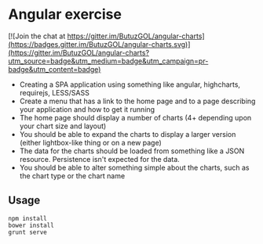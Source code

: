 # Angular exercise

[![Join the chat at https://gitter.im/ButuzGOL/angular-charts](https://badges.gitter.im/ButuzGOL/angular-charts.svg)](https://gitter.im/ButuzGOL/angular-charts?utm_source=badge&utm_medium=badge&utm_campaign=pr-badge&utm_content=badge)

* Creating a SPA application using something like angular, highcharts, requirejs, LESS/SASS
* Create a menu that has a link to the home page and to a page describing your application and how to get it running
* The home page should display a number of charts (4+ depending upon your chart size and layout)
* You should be able to expand the charts to display a larger version (either lightbox-like thing or on a new page)
* The data for the charts should be loaded from something like a JSON resource. Persistence isn't expected for the data.
* You should be able to alter something simple about the charts, such as the chart type or the chart name

## Usage
```
npm install  
bower install  
grunt serve
```
